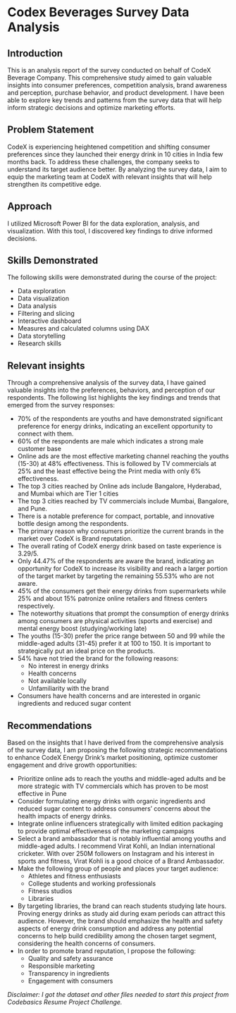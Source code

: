 # Codex Beverages Survey Data Analysis
## Introduction
This is an analysis report of the survey conducted on behalf of CodeX Beverage Company. This comprehensive study aimed to gain valuable insights into consumer preferences, competition analysis, brand awareness and perception, purchase behavior, and product development. I have been able to explore key trends and patterns from the survey data that will help inform strategic decisions and optimize marketing efforts.

## Problem Statement
CodeX is experiencing heightened competition and shifting consumer preferences since they launched their energy drink in 10 cities in India few months back. To address these challenges, the company seeks to understand its target audience better. By analyzing the survey data, I aim to equip the marketing team at CodeX with relevant insights that will help strengthen its competitive edge.

## Approach
I utilized Microsoft Power BI for the data exploration, analysis, and visualization. With this tool, I discovered key findings to drive informed decisions.

## Skills Demonstrated
The following skills were demonstrated during the course of the project:
- Data exploration
- Data visualization
- Data analysis
- Filtering and slicing
- Interactive dashboard
- Measures and calculated columns using DAX
- Data storytelling
- Research skills

## Relevant insights
Through a comprehensive analysis of the survey data, I have gained valuable insights into the preferences, behaviors, and perception of our respondents. The following list highlights the key findings and trends that emerged from the survey responses:
-	70% of the respondents are youths and have demonstrated significant preference for energy drinks, indicating an excellent opportunity to connect with them.
-	60% of the respondents are male which indicates a strong male customer base
-	Online ads are the most effective marketing channel reaching the youths (15-30) at 48% effectiveness. This is followed by TV commercials at 25% and the least effective being the Print media with only 6% effectiveness.
-	The top 3 cities reached by Online ads include Bangalore, Hyderabad, and Mumbai which are Tier 1 cities
-	The top 3 cities reached by TV commercials include Mumbai, Bangalore, and Pune.
-	There is a notable preference for compact, portable, and innovative bottle design among the respondents.
-	The primary reason why consumers prioritize the current brands in the market over CodeX is Brand reputation.
-	The overall rating of CodeX energy drink based on taste experience is 3.29/5.
-	Only 44.47% of the respondents are aware the brand, indicating an opportunity for CodeX to increase its visibility and reach a larger portion of the target market by targeting the remaining 55.53% who are not aware.
-	45% of the consumers get their energy drinks from supermarkets while 25% and about 15% patronize online retailers and fitness centers respectively.  
-	The noteworthy situations that prompt the consumption of energy drinks among consumers are physical activities (sports and exercise) and mental energy boost (studying/working late)
- The youths (15-30) prefer the price range between 50 and 99 while the middle-aged adults (31-45) prefer it at 100 to 150.  It is important to strategically put an ideal price on the products.
- 54% have not tried the brand for the following reasons:
    -    No interest in energy drinks
    -    Health concerns
    -    Not available locally
    -    Unfamiliarity with the brand
-	Consumers have health concerns and are interested in organic ingredients and reduced sugar content

## Recommendations
Based on the insights that I have derived from the comprehensive analysis of the survey data, I am proposing the following strategic recommendations to enhance CodeX Energy Drink’s market positioning, optimize customer engagement and drive growth opportunities:
-	Prioritize online ads to reach the youths and middle-aged adults and be more strategic with TV commercials which has proven to be most effective in Pune
- Consider formulating energy drinks with organic ingredients and reduced sugar content to address consumers’ concerns about the health impacts of energy drinks.
-	Integrate online influencers strategically with limited edition packaging to provide optimal effectiveness of the marketing campaigns
-	Select a brand ambassador that is notably influential among youths and middle-aged adults. I recommend Virat Kohli, an Indian international cricketer. With over 250M followers on Instagram and his interest in sports and fitness, Virat Kohli is a good choice of a Brand Ambassador.
-	Make the following group of people and places your target audience:
    -  Athletes and fitness enthusiasts
    -  College students and working professionals
    -  Fitness studios
    -  Libraries
-  By targeting libraries, the brand can reach students studying late hours. Proving energy drinks as study aid during exam periods can attract this audience. However, the brand should emphasize the health and safety aspects of energy drink consumption and address any potential concerns to help build credibility among the chosen target segment, considering the health concerns of consumers. 
-  In order to promote brand reputation, I propose the following:
    -  Quality and safety assurance
    -  Responsible marketing
    -  Transparency in ingredients
    -  Engagement with consumers

_Disclaimer: I got the dataset and other files needed to start this project from Codebasics Resume Project Challenge._


